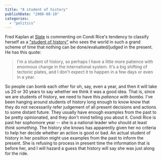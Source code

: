 ```yaml
---
title: "A student of history"
publishDate: "2006-08-10"
categories: 
  - "politics"
---
```


Fred Kaplan at [Slate](http://www.slate.com) is commenting on Condi Rice's tendency to classify herself as a ["student of history"](http://www.slate.com/id/2147398/?nav=tap3) who sees the world in such a grand scheme of time that nothing can be done/evaluated/judged in the present. He has this quote:

> I'm a student of history, so perhaps I have a little more patience with enormous change in the international system. It's a big shifting of tectonic plates, and I don't expect it to happen in a few days or even in a year.

So people can bomb each other for oh, say, even a year, and then it will take us 20 or 30 years to say whether we think it was a good idea. That is, since we are students of history, we need to have this _patience with bombs._ I've been hanging around students of history long enough to know know that they do not necessarily refer judgement of all present decisions and actions to some distant future. They usually have enough examples from the past to be pretty opinionated, and they don't mind telling you about it. Condi Rice is past her sophomore year -- she is a national leader who should at least _think something_. The history she knows has apparently given her no criteria to help her decide whether an action is good or bad. An actual student of history in her position might use examples from the past to inform the present. She is refusing to process in present time the information that is before her, and I will hazard a guess that history will say she was just along for the ride.
